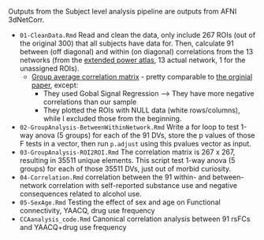 Outputs from the Subject level analysis pipeline are outputs from AFNI 3dNetCorr.

* `01-CleanData.Rmd` Read and clean the data, only include 267 ROIs (out of the original 300) that all subjects have data for. Then, calculate 91 between (off diagonal) and within (on diagonal) correlations from the 13 networks (from the [extended power atlas](https://wustl.app.box.com/s/twpyb1pflj6vrlxgh3rohyqanxbdpelw), 13 actual network, 1 for the unassigned ROIs).
  * [Group average correlation matrix](https://github.com/tientong98/OLearyVaidyaLab-UICL/blob/master/Rest/Analysis/plot.pdf) - pretty comparable to [the orginial paper](https://doi.org/10.1016/j.neuroimage.2019.116290), except:
      * They used Gobal Signal Regression --> They have more negative correlations than our sample
      * They plotted the ROIs with NULL data (white rows/columns), while I excluded those from the beginning.
* `02-GroupAnalysis-BetweenWithinNetwork.Rmd` Write a for loop to test 1-way anova (5 groups) for each of the 91 DVs, store the p values of those F tests in a vector, then run `p.adjust` using this pvalues vector as input.
* `03-GroupAnalysis-ROI2ROI.Rmd` The correlation matrix is 267 x 267, resulting in 35511 unique elements. This script test 1-way anova (5 groups) for each of those 35511 DVs, just out of morbid curiosity.
* `04-Correlation.Rmd` correlation between the 91 within- and between-network correlation with self-reported substance use and negative consequences related to alcohol use.
* `05-SexAge.Rmd` Testing the effect of sex and age on Functional connectivity, YAACQ, drug use frequency
* `CCAanalysis_code.Rmd` Canonical correlation analysis between 91 rsFCs and YAACQ+drug use frequency
